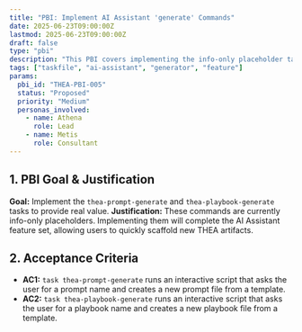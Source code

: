 ```yaml
---
title: "PBI: Implement AI Assistant 'generate' Commands"
date: 2025-06-23T09:00:00Z
lastmod: 2025-06-23T09:00:00Z
draft: false
type: "pbi"
description: "This PBI covers implementing the info-only placeholder tasks `thea-prompt-generate` and `thea-playbook-generate` with real functionality."
tags: ["taskfile", "ai-assistant", "generator", "feature"]
params:
  pbi_id: "THEA-PBI-005"
  status: "Proposed"
  priority: "Medium"
  personas_involved:
    - name: Athena
      role: Lead
    - name: Metis
      role: Consultant
---
```

## 1. PBI Goal & Justification
**Goal:** Implement the `thea-prompt-generate` and `thea-playbook-generate` tasks to provide real value.
**Justification:** These commands are currently info-only placeholders. Implementing them will complete the AI Assistant feature set, allowing users to quickly scaffold new THEA artifacts.

## 2. Acceptance Criteria
- **AC1:** `task thea-prompt-generate` runs an interactive script that asks the user for a prompt name and creates a new prompt file from a template.
- **AC2:** `task thea-playbook-generate` runs an interactive script that asks the user for a playbook name and creates a new playbook file from a template.
